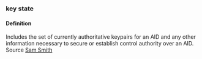 ### key state

<h4>Definition</h4><p>Includes the set of currently authoritative keypairs for an AID and any other information necessary to secure or establish control authority over an AID.<br>Source <a href="https://github.com/WebOfTrust/ietf-keri/blob/main/draft-ssmith-keri.md#basic-terminology">Sam Smith</a></p>